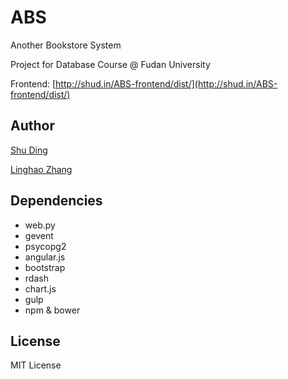 # ABS
Another Bookstore System

Project for Database Course @ Fudan University

Frontend: [http://shud.in/ABS-frontend/dist/](http://shud.in/ABS-frontend/dist/)

## Author
[Shu Ding](https://github.com/quietshu)

[Linghao Zhang](https://github.com/dnc1994)

## Dependencies
- web.py
- gevent
- psycopg2
- angular.js
- bootstrap
- rdash
- chart.js
- gulp
- npm & bower

## License
MIT License
